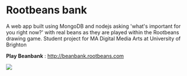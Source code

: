 Rootbeans bank
=========

A web app built using MongoDB and nodejs asking 'what's important for you right now?' with real beans as they are played within the Rootbeans drawing game. Student project for MA Digital Media Arts at University of Brighton

<strong>Play Beanbank</strong> : http://beanbank.rootbeans.com

<p><img src ="http://www.rootbeans.com/wp-content/uploads/2014/03/beanbank-beanbag-dark-mockup.png" /></p>
